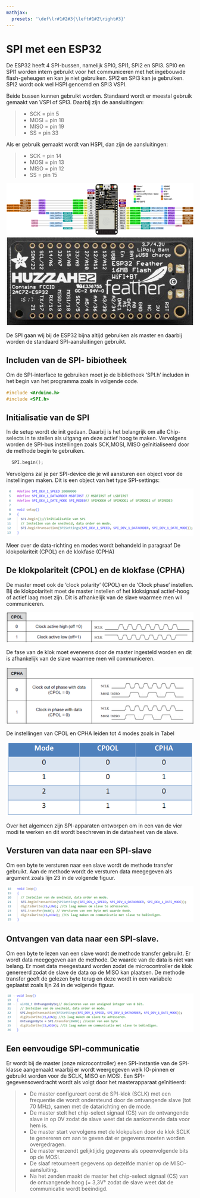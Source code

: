 ```yaml
---
mathjax:
  presets: '\def\lr#1#2#3{\left#1#2\right#3}'
---
```



# SPI met een ESP32

De ESP32 heeft 4 SPI-bussen, namelijk SPI0, SPI1, SPI2 en SPI3. SPI0 en SPI1 worden intern gebruikt voor het communiceren met het ingebouwde flash-geheugen en kan je niet gebruiken. SPI2 en SPI3 kan je gebruiken. SPI2 wordt ook wel HSPI genoemd en SPI3 VSPI.

Beide bussen kunnen gebruikt worden. Standaard wordt er meestal gebruik gemaakt van VSPI of SPI3. Daarbij zijn de aansluitingen:
>- SCK = pin 5
>- MOSI = pin 18
>- MISO = pin 19
>- SS = pin 33

Als er gebruik gemaakt wordt van HSPI, dan zijn de aansluitingen:
>- SCK = pin 14
>- MOSI = pin 13
>- MISO = pin 12
>- SS = pin 15

![SPI-aansluitingen van de ESP32.](./images/esp.png)
![SPI-aansluitingen van de ESP32.](./images/esp32.png)

De SPI gaan wij bij de ESP32 bijna altijd gebruiken als master en daarbij worden de standaard SPI-aansluitingen gebruikt.

## Includen van de SPI- bibiotheek
Om de SPI-interface te gebruiken moet je de bibliotheek ‘SPI.h’ includen in het begin van het programma zoals in volgende code.

```cpp
#include <Arduino.h>
#include <SPI.h>
```

## Initialisatie van de SPI
In de setup wordt de init gedaan. Daarbij is het belangrijk om alle Chip-selects in te stellen als uitgang en deze actief hoog te maken.
Vervolgens worden de SPI-bus instellingen zoals SCK,MOSI, MISO geïnitialiseerd door de methode begin te gebruiken.

```cpp
  SPI.begin();
```

Vervolgens zal je per SPI-device die je wil aansturen een object voor de instellingen maken. Dit is een object van het type SPI-settings:

![De SPI-instellingen van een communicatie.](./images/instl.png)

Meer over de data-richting en modes wordt behandeld in paragraaf De klokpolariteit (CPOL) en de klokfase (CPHA)

## De klokpolariteit (CPOL) en de klokfase (CPHA)
De master moet ook de ‘clock polarity’ (CPOL) en de ‘Clock phase’ instellen.
Bij de klokpolariteit moet de master instellen of het kloksignaal actief-hoog of actief laag moet zijn. Dit is afhankelijk van de slave waarmee men wil communiceren.

![De klokpolariteit bij SPI.](./images/pol.png)

De fase van de klok moet eveneens door de master ingesteld worden en dit is afhankelijk van de slave waarmee men wil communiceren.

![De fase van de klok bij SPI.](./images/pha.png)

De instellingen van CPOL en CPHA leiden tot 4 modes zoals in Tabel

![De vier verschillende modes bij SPI.](./images/tabel.png)

Over het algemeen zijn SPI-apparaten ontworpen om in een van de vier modi te werken en dit wordt beschreven in de datasheet van de slave.

## Versturen van data naar een SPI-slave
Om een byte te versturen naar een slave wordt de methode transfer gebruikt. Aan de methode wordt de versturen data meegegeven als argument zoals lijn 23 in de volgende figuur.

![Versturen van data naar een slave.](./images/send.png)

## Ontvangen van data naar een SPI-slave.
Om een byte te lezen van een slave wordt de methode transfer gebruikt. Er wordt data meegegeven aan de methode. De waarde van de data is niet van belang. Er moet data meegestuurd worden zodat de microcontroller de klok genereerd zodat de slave de data op de MISO kan plaatsen. De methode transfer geeft de gelezen byte terug en deze wordt in een variabele geplaatst zoals lijn 24 in de volgende figuur.

![Ontvangen van data van een slave.](./images/rcv.png)

## Een eenvoudige SPI-communicatie
Er wordt bij de master (onze microcontroller) een SPI-instantie van de SPI-klasse aangemaakt waarbij er wordt weergegeven welk IO-pinnen er gebruikt worden voor de SCLK, MISO en MOSI.
Een SPI-gegevensoverdracht wordt als volgt door het masterapparaat geïnitieerd:
>- De master configureert eerst de SPI-klok (SCLK) met een frequentie die wordt ondersteund door de ontvangende slave (tot 70 MHz), samen met de datarichting en de mode.
>- De master stelt het chip-select signaal (CS) van de ontvangende slave in op 0V zodat de slave weet dat de aankomende data voor hem is.
>- De master start vervolgens met de klokpulsen door de klok SCLK te genereren om aan te geven dat er gegevens moeten worden overgedragen.
>- De master verzendt gelijktijdig gegevens als opeenvolgende bits op de MOSI.
>- De slaaf retourneert gegevens op dezelfde manier op de MISO-aansluiting.
>- Na het zenden maakt de master het chip-select signaal (CS) van de ontvangende hoog (= 3,3V° zodat de slave weet dat de communicatie wordt beëindigd.




